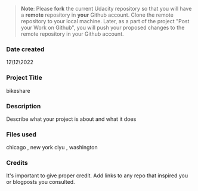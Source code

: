 >**Note**: Please **fork** the current Udacity repository so that you will have a **remote** repository in **your** Github account. Clone the remote repository to your local machine. Later, as a part of the project "Post your Work on Github", you will push your proposed changes to the remote repository in your Github account.

### Date created
12\12\2022
### Project Title
bikeshare 
### Description
Describe what your project is about and what it does

### Files used
chicago , new york ciyu , washington
### Credits
It's important to give proper credit. Add links to any repo that inspired you or blogposts you consulted.

